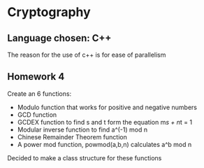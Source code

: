 # Cryptography

## Language chosen: C++
The reason for the use of c++ is for ease of parallelism

## Homework 4
Create an 6 functions:
- Modulo function that works for positive and negative numbers
- GCD function
- GCDEX function to find s and t form the equation m*s + n*t = 1
- Modular inverse function to find a^(-1) mod n
- Chinese Remainder Theorem function
- A power mod function, powmod(a,b,n) calculates a^b mod n

Decided to make a class structure for these functions
